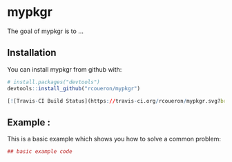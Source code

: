 

<!-- README.md is generated from README.Rmd. Please edit that file -->
mypkgr
======

The goal of mypkgr is to ...

Installation
------------

You can install mypkgr from github with:

``` r
# install.packages("devtools")
devtools::install_github("rcoueron/mypkgr")

[![Travis-CI Build Status](https://travis-ci.org/rcoueron/mypkgr.svg?branch=master)](https://travis-ci.org/rcoueron/mypkgr)
```

Example :
-------

This is a basic example which shows you how to solve a common problem:

``` r
## basic example code
```

